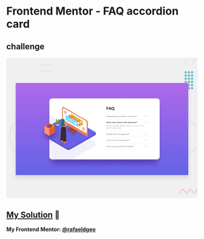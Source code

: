 # Frontend Mentor - FAQ accordion card
## challenge

![Design preview for the 3-column preview card component coding challenge](./design/desktop-preview.jpg)

## [My Solution](https://rafaeldgeo.github.io/my-practices-in-the-frontend-mentor/newbie/faq-accordion-card-main/) 🚀
**My Frontend Mentor: [@rafaeldgeo](https://www.frontendmentor.io/profile/rafaeldgeo)**
